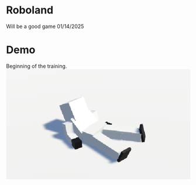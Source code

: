 # Roboland
Will be a good game 01/14/2025

# Demo 
Beginning of the training.
[![Demo](assets/DemoCover.png)](https://www.youtube.com/watch?v=3q-qDRGiz1I)

